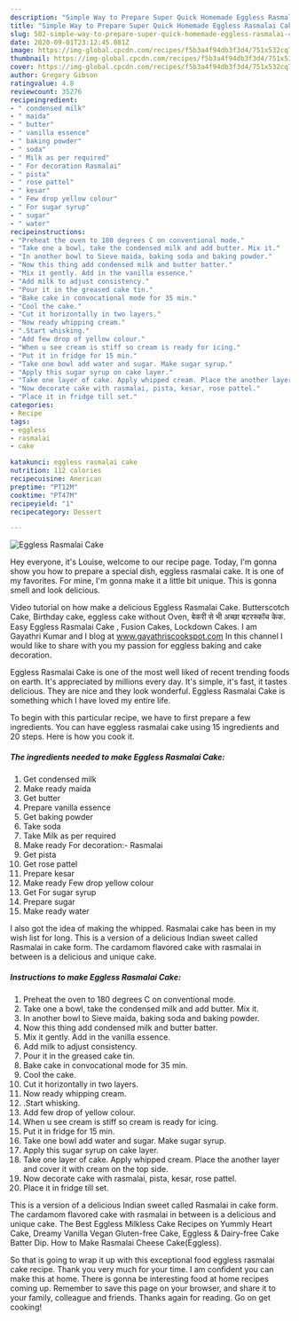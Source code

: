 ```yaml
---
description: "Simple Way to Prepare Super Quick Homemade Eggless Rasmalai Cake"
title: "Simple Way to Prepare Super Quick Homemade Eggless Rasmalai Cake"
slug: 502-simple-way-to-prepare-super-quick-homemade-eggless-rasmalai-cake
date: 2020-09-01T23:12:45.081Z
image: https://img-global.cpcdn.com/recipes/f5b3a4f94db3f3d4/751x532cq70/eggless-rasmalai-cake-recipe-main-photo.jpg
thumbnail: https://img-global.cpcdn.com/recipes/f5b3a4f94db3f3d4/751x532cq70/eggless-rasmalai-cake-recipe-main-photo.jpg
cover: https://img-global.cpcdn.com/recipes/f5b3a4f94db3f3d4/751x532cq70/eggless-rasmalai-cake-recipe-main-photo.jpg
author: Gregory Gibson
ratingvalue: 4.8
reviewcount: 35276
recipeingredient:
- " condensed milk"
- " maida"
- " butter"
- " vanilla essence"
- " baking powder"
- " soda"
- " Milk as per required"
- " For decoration Rasmalai"
- " pista"
- " rose pattel"
- " kesar"
- " Few drop yellow colour"
- " For sugar syrup"
- " sugar"
- " water"
recipeinstructions:
- "Preheat the oven to 180 degrees C on conventional mode."
- "Take one a bowl, take the condensed milk and add butter. Mix it."
- "In another bowl to Sieve maida, baking soda and baking powder."
- "Now this thing add condensed milk and butter batter."
- "Mix it gently. Add in the vanilla essence."
- "Add milk to adjust consistency."
- "Pour it in the greased cake tin."
- "Bake cake in convocational mode for 35 min."
- "Cool the cake."
- "Cut it horizontally in two layers."
- "Now ready whipping cream."
- ".Start whisking."
- "Add few drop of yellow colour."
- "When u see cream is stiff so cream is ready for icing."
- "Put it in fridge for 15 min."
- "Take one bowl add water and sugar. Make sugar syrup."
- "Apply this sugar syrup on cake layer."
- "Take one layer of cake. Apply whipped cream. Place the another layer and cover it with cream on the top side."
- "Now decorate cake with rasmalai, pista, kesar, rose pattel."
- "Place it in fridge till set."
categories:
- Recipe
tags:
- eggless
- rasmalai
- cake

katakunci: eggless rasmalai cake 
nutrition: 112 calories
recipecuisine: American
preptime: "PT12M"
cooktime: "PT47M"
recipeyield: "1"
recipecategory: Dessert

---
```



![Eggless Rasmalai Cake](https://img-global.cpcdn.com/recipes/f5b3a4f94db3f3d4/751x532cq70/eggless-rasmalai-cake-recipe-main-photo.jpg)

Hey everyone, it's Louise, welcome to our recipe page. Today, I'm gonna show you how to prepare a special dish, eggless rasmalai cake. It is one of my favorites. For mine, I'm gonna make it a little bit unique. This is gonna smell and look delicious.

Video tutorial on how make a delicious Eggless Rasmalai Cake. Butterscotch Cake, Birthday cake, eggless cake without Oven, बेकरी से भी अच्छा बटरस्कॉच केक. Easy Eggless Rasmalai Cake , Fusion Cakes, Lockdown Cakes. I am Gayathri Kumar and I blog at www.gayathriscookspot.com In this channel I would like to share with you my passion for eggless baking and cake decoration.

Eggless Rasmalai Cake is one of the most well liked of recent trending foods on earth. It's appreciated by millions every day. It's simple, it's fast, it tastes delicious. They are nice and they look wonderful. Eggless Rasmalai Cake is something which I have loved my entire life.


To begin with this particular recipe, we have to first prepare a few ingredients. You can have eggless rasmalai cake using 15 ingredients and 20 steps. Here is how you cook it.

<!--inarticleads1-->

##### The ingredients needed to make Eggless Rasmalai Cake:

1. Get  condensed milk
1. Make ready  maida
1. Get  butter
1. Prepare  vanilla essence
1. Get  baking powder
1. Take  soda
1. Take  Milk as per required
1. Make ready  For decoration:- Rasmalai
1. Get  pista
1. Get  rose pattel
1. Prepare  kesar
1. Make ready  Few drop yellow colour
1. Get  For sugar syrup
1. Prepare  sugar
1. Make ready  water


I also got the idea of making the whipped. Rasmalai cake has been in my wish list for long. This is a version of a delicious Indian sweet called Rasmalai in cake form. The cardamom flavored cake with rasmalai in between is a delicious and unique cake. 

<!--inarticleads2-->

##### Instructions to make Eggless Rasmalai Cake:

1. Preheat the oven to 180 degrees C on conventional mode.
1. Take one a bowl, take the condensed milk and add butter. Mix it.
1. In another bowl to Sieve maida, baking soda and baking powder.
1. Now this thing add condensed milk and butter batter.
1. Mix it gently. Add in the vanilla essence.
1. Add milk to adjust consistency.
1. Pour it in the greased cake tin.
1. Bake cake in convocational mode for 35 min.
1. Cool the cake.
1. Cut it horizontally in two layers.
1. Now ready whipping cream.
1. .Start whisking.
1. Add few drop of yellow colour.
1. When u see cream is stiff so cream is ready for icing.
1. Put it in fridge for 15 min.
1. Take one bowl add water and sugar. Make sugar syrup.
1. Apply this sugar syrup on cake layer.
1. Take one layer of cake. Apply whipped cream. Place the another layer and cover it with cream on the top side.
1. Now decorate cake with rasmalai, pista, kesar, rose pattel.
1. Place it in fridge till set.


This is a version of a delicious Indian sweet called Rasmalai in cake form. The cardamom flavored cake with rasmalai in between is a delicious and unique cake. The Best Eggless Milkless Cake Recipes on Yummly Heart Cake, Dreamy Vanilla Vegan Gluten-free Cake, Eggless &amp; Dairy-free Cake Batter Dip. How to Make Rasmalai Cheese Cake(Eggless). 

So that is going to wrap it up with this exceptional food eggless rasmalai cake recipe. Thank you very much for your time. I am confident you can make this at home. There is gonna be interesting food at home recipes coming up. Remember to save this page on your browser, and share it to your family, colleague and friends. Thanks again for reading. Go on get cooking!
